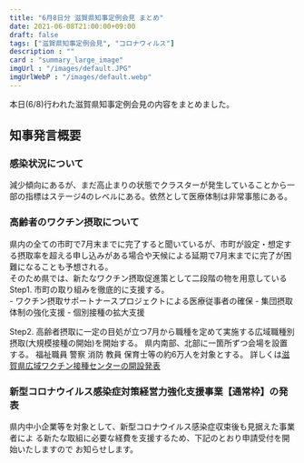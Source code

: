```yaml
---
title: "6月8日分 滋賀県知事定例会見 まとめ"
date: 2021-06-08T21:00:00+09:00
draft: false
tags: ["滋賀県知事定例会見", "コロナウィルス"]
description : ""
card : "summary_large_image"
imgUrl : "/images/default.JPG"
imgUrlWebP : "/images/default.webp"
---
```

本日(6/8)行われた滋賀県知事定例会見の内容をまとめました。
## 知事発言概要
### 感染状況について
減少傾向にあるが、まだ高止まりの状態でクラスターが発生していることから一部の指標はステージ4のレベルにある。依然として医療体制は非常事態にある。

### 高齢者のワクチン摂取について
県内の全ての市町で7月末までに完了すると聞いているが、市町が設定・想定する摂取率を超える申し込みがある場合や天候による延期で7月末までに完了が困難になることも予想される。  
そのため県では、新たなワクチン摂取促進策として二段階の物を用意している
Step1. 市町の取り組みを徹底的に支援する。  
    - ワクチン摂取サポートナースプロジェクトによる医療従事者の確保
    - 集団摂取体制の強化支援
    - 個別接種の拡大支援

Step2. 高齢者摂取に一定の目処が立つ7月から職種を定めて実施する広域職種別摂取(大規模接種の開始)を開始する。
県内南部、北部に一箇所ずつ会場を設置する。
福祉職員 警察 消防 教員 保育士等の約6万人を対象とする。
詳しくは[滋賀県広域ワクチン接種センターの開設発表](/news/2021/6/0819/)

### 新型コロナウイルス感染症対策経営力強化支援事業【通常枠】の発表
県内中小企業等を対象として、新型コロナウイルス感染症収束後も見据えた事業者によ る新たな取組に必要な経費を支援するため、下記のとおり申請受付を開始いたしますので お知らせします。